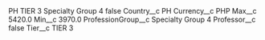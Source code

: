 <?xml version="1.0" encoding="UTF-8"?>
<CustomMetadata xmlns="http://soap.sforce.com/2006/04/metadata" xmlns:xsi="http://www.w3.org/2001/XMLSchema-instance" xmlns:xsd="http://www.w3.org/2001/XMLSchema">
    <label>PH TIER 3 Specialty Group 4</label>
    <protected>false</protected>
    <values>
        <field>Country__c</field>
        <value xsi:type="xsd:string">PH</value>
    </values>
    <values>
        <field>Currency__c</field>
        <value xsi:type="xsd:string">PHP</value>
    </values>
    <values>
        <field>Max__c</field>
        <value xsi:type="xsd:double">5420.0</value>
    </values>
    <values>
        <field>Min__c</field>
        <value xsi:type="xsd:double">3970.0</value>
    </values>
    <values>
        <field>ProfessionGroup__c</field>
        <value xsi:type="xsd:string">Specialty Group 4</value>
    </values>
    <values>
        <field>Professor__c</field>
        <value xsi:type="xsd:boolean">false</value>
    </values>
    <values>
        <field>Tier__c</field>
        <value xsi:type="xsd:string">TIER 3</value>
    </values>
</CustomMetadata>
